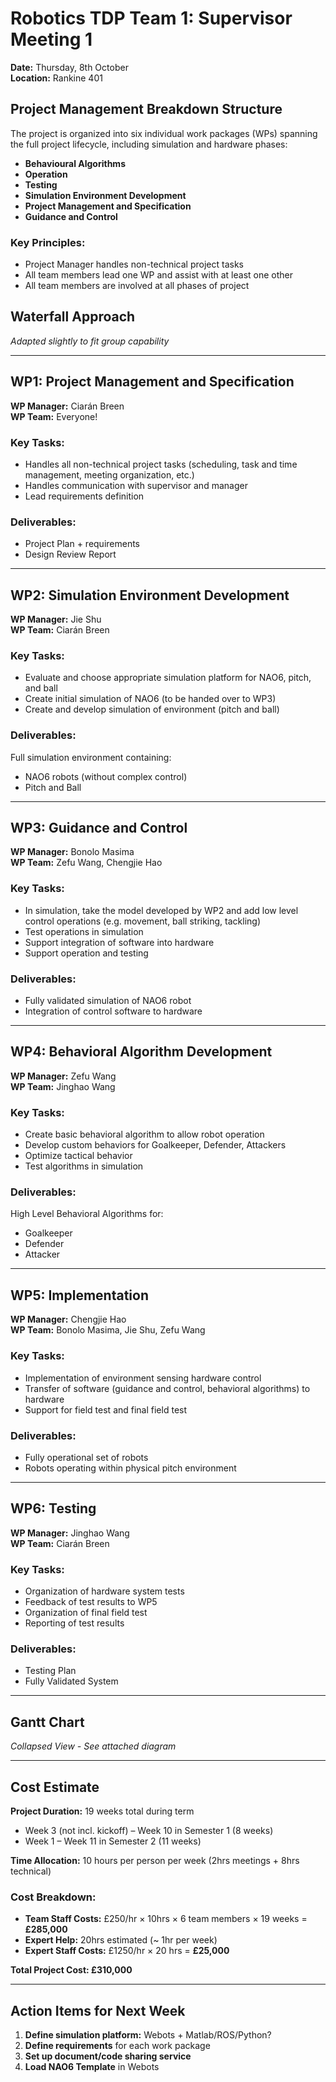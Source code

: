 # Robotics TDP Team 1: Supervisor Meeting 1
**Date:** Thursday, 8th October  
**Location:** Rankine 401

## Project Management Breakdown Structure

The project is organized into six individual work packages (WPs) spanning the full project lifecycle, including simulation and hardware phases:

- **Behavioural Algorithms**
- **Operation**
- **Testing**
- **Simulation Environment Development**
- **Project Management and Specification**
- **Guidance and Control**

### Key Principles:
- Project Manager handles non-technical project tasks
- All team members lead one WP and assist with at least one other
- All team members are involved at all phases of project

## Waterfall Approach
*Adapted slightly to fit group capability*

---
## WP1: Project Management and Specification
**WP Manager:** Ciarán Breen  
**WP Team:** Everyone!

### Key Tasks:
- Handles all non-technical project tasks (scheduling, task and time management, meeting organization, etc.)
- Handles communication with supervisor and manager
- Lead requirements definition

### Deliverables:
- Project Plan + requirements
- Design Review Report

---

## WP2: Simulation Environment Development
**WP Manager:** Jie Shu  
**WP Team:** Ciarán Breen

### Key Tasks:
- Evaluate and choose appropriate simulation platform for NAO6, pitch, and ball
- Create initial simulation of NAO6 (to be handed over to WP3)
- Create and develop simulation of environment (pitch and ball)

### Deliverables:
Full simulation environment containing:
- NAO6 robots (without complex control)
- Pitch and Ball

---

## WP3: Guidance and Control
**WP Manager:** Bonolo Masima  
**WP Team:** Zefu Wang, Chengjie Hao

### Key Tasks:
- In simulation, take the model developed by WP2 and add low level control operations (e.g. movement, ball striking, tackling)
- Test operations in simulation
- Support integration of software into hardware
- Support operation and testing

### Deliverables:
- Fully validated simulation of NAO6 robot
- Integration of control software to hardware

---

## WP4: Behavioral Algorithm Development
**WP Manager:** Zefu Wang  
**WP Team:** Jinghao Wang

### Key Tasks:
- Create basic behavioral algorithm to allow robot operation
- Develop custom behaviors for Goalkeeper, Defender, Attackers
- Optimize tactical behavior
- Test algorithms in simulation

### Deliverables:
High Level Behavioral Algorithms for:
- Goalkeeper
- Defender
- Attacker

---

## WP5: Implementation
**WP Manager:** Chengjie Hao  
**WP Team:** Bonolo Masima, Jie Shu, Zefu Wang

### Key Tasks:
- Implementation of environment sensing hardware control
- Transfer of software (guidance and control, behavioral algorithms) to hardware
- Support for field test and final field test

### Deliverables:
- Fully operational set of robots
- Robots operating within physical pitch environment

---

## WP6: Testing
**WP Manager:** Jinghao Wang  
**WP Team:** Ciarán Breen

### Key Tasks:
- Organization of hardware system tests
- Feedback of test results to WP5
- Organization of final field test
- Reporting of test results

### Deliverables:
- Testing Plan
- Fully Validated System

---

## Gantt Chart
*Collapsed View - See attached diagram*

---

## Cost Estimate

**Project Duration:** 19 weeks total during term
- Week 3 (not incl. kickoff) – Week 10 in Semester 1 (8 weeks)
- Week 1 – Week 11 in Semester 2 (11 weeks)

**Time Allocation:** 10 hours per person per week (2hrs meetings + 8hrs technical)

### Cost Breakdown:
- **Team Staff Costs:** £250/hr × 10hrs × 6 team members × 19 weeks = **£285,000**
- **Expert Help:** 20hrs estimated (~ 1hr per week)
- **Expert Staff Costs:** £1250/hr × 20 hrs = **£25,000**

**Total Project Cost: £310,000**

---

## Action Items for Next Week

1. **Define simulation platform:** Webots + Matlab/ROS/Python?
2. **Define requirements** for each work package
3. **Set up document/code sharing service**
4. **Load NAO6 Template** in Webots